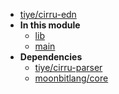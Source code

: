 - [tiye/cirru-edn](tiye/cirru-edn/)
- **In this module**
  - [lib](tiye/cirru-edn/lib/members)
  - [main](tiye/cirru-edn/main/members)
- **Dependencies**
  - [tiye/cirru-parser](tiye/cirru-parser/)
  - [moonbitlang/core](moonbitlang/core/)